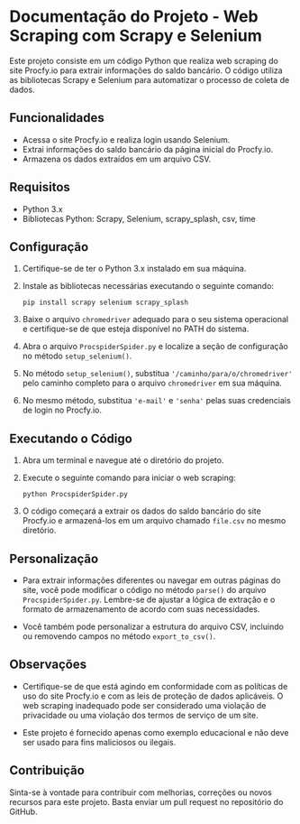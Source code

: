 # Documentação do Projeto - Web Scraping com Scrapy e Selenium

Este projeto consiste em um código Python que realiza web scraping do site Procfy.io para extrair informações do saldo bancário. O código utiliza as bibliotecas Scrapy e Selenium para automatizar o processo de coleta de dados.

## Funcionalidades

- Acessa o site Procfy.io e realiza login usando Selenium.
- Extrai informações do saldo bancário da página inicial do Procfy.io.
- Armazena os dados extraídos em um arquivo CSV.

## Requisitos

- Python 3.x
- Bibliotecas Python: Scrapy, Selenium, scrapy_splash, csv, time

## Configuração

1. Certifique-se de ter o Python 3.x instalado em sua máquina.

2. Instale as bibliotecas necessárias executando o seguinte comando:
   ```
   pip install scrapy selenium scrapy_splash
   ```

3. Baixe o arquivo `chromedriver` adequado para o seu sistema operacional e certifique-se de que esteja disponível no PATH do sistema.

4. Abra o arquivo `ProcspiderSpider.py` e localize a seção de configuração no método `setup_selenium()`.

5. No método `setup_selenium()`, substitua `'/caminho/para/o/chromedriver'` pelo caminho completo para o arquivo `chromedriver` em sua máquina.

6. No mesmo método, substitua `'e-mail'` e `'senha'` pelas suas credenciais de login no Procfy.io.

## Executando o Código

1. Abra um terminal e navegue até o diretório do projeto.

2. Execute o seguinte comando para iniciar o web scraping:
   ```
   python ProcspiderSpider.py
   ```

3. O código começará a extrair os dados do saldo bancário do site Procfy.io e armazená-los em um arquivo chamado `file.csv` no mesmo diretório.

## Personalização

- Para extrair informações diferentes ou navegar em outras páginas do site, você pode modificar o código no método `parse()` do arquivo `ProcspiderSpider.py`. Lembre-se de ajustar a lógica de extração e o formato de armazenamento de acordo com suas necessidades.

- Você também pode personalizar a estrutura do arquivo CSV, incluindo ou removendo campos no método `export_to_csv()`.

## Observações

- Certifique-se de que está agindo em conformidade com as políticas de uso do site Procfy.io e com as leis de proteção de dados aplicáveis. O web scraping inadequado pode ser considerado uma violação de privacidade ou uma violação dos termos de serviço de um site.

- Este projeto é fornecido apenas como exemplo educacional e não deve ser usado para fins maliciosos ou ilegais.

## Contribuição

Sinta-se à vontade para contribuir com melhorias, correções ou novos recursos para este projeto. Basta enviar um pull request no repositório do GitHub.
